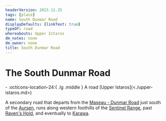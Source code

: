 ```yaml
---
headerVersion: 2023.11.25
tags: [place]
name: South Dunmar Road
displayDefaults: {linkText: true}
typeOf: road
whereabouts: Upper Istaros
dm_notes: none
dm_owner: none
title: South Dunmar Road
---
```

# The South Dunmar Road
<div class="grid cards ext-narrow-margin ext-one-column" markdown>
-    :octicons-location-24:{ .lg .middle } A road [Upper Istaros](<./upper-istaros.md>)  
</div>


A secondary road that departs from the [Maseau - Dunmar Road](<../greater-sembara/roads/maseau-dunmar-road.md>) just south of the [Aursen](<rivers/aursen.md>), runs along western foothills of the [Sentinel Range](<../sentinel-range.md>), past [Raven's Hold](<../greater-dunmar/dunmari-basin/raven-s-hold.md>), and eventually to [Karawa](<../greater-dunmar/realms/dunmar/eastern-dunmar/karawa.md>).

